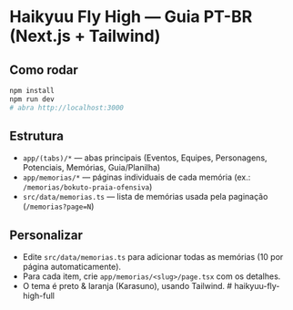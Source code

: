 # Haikyuu Fly High — Guia PT-BR (Next.js + Tailwind)

## Como rodar
```bash
npm install
npm run dev
# abra http://localhost:3000
```

## Estrutura
- `app/(tabs)/*` — abas principais (Eventos, Equipes, Personagens, Potenciais, Memórias, Guia/Planilha)
- `app/memorias/*` — páginas individuais de cada memória (ex.: `/memorias/bokuto-praia-ofensiva`)
- `src/data/memorias.ts` — lista de memórias usada pela paginação (`/memorias?page=N`)

## Personalizar
- Edite `src/data/memorias.ts` para adicionar todas as memórias (10 por página automaticamente).
- Para cada item, crie `app/memorias/<slug>/page.tsx` com os detalhes.
- O tema é preto & laranja (Karasuno), usando Tailwind.
#   h a i k y u u - f l y - h i g h - f u l l  
 